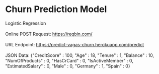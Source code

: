 # Churn Prediction Model
Logistic Regression
<br> <br> Online POST Request: https://reqbin.com/
<br><br> URL Endpoint: https://predict-vagas-churn.herokuapp.com/predict
<br><br> JSON Data: {"CreditScore" : 100, "Age" : 18, "Tenure" : 1, "Balance" : 10, "NumOfProducts" : 0, "HasCrCard" : 0, "IsActiveMember" : 0, "EstimatedSalary" : 0, "Male" : 0, "Germany" : 1, "Spain" : 0}
